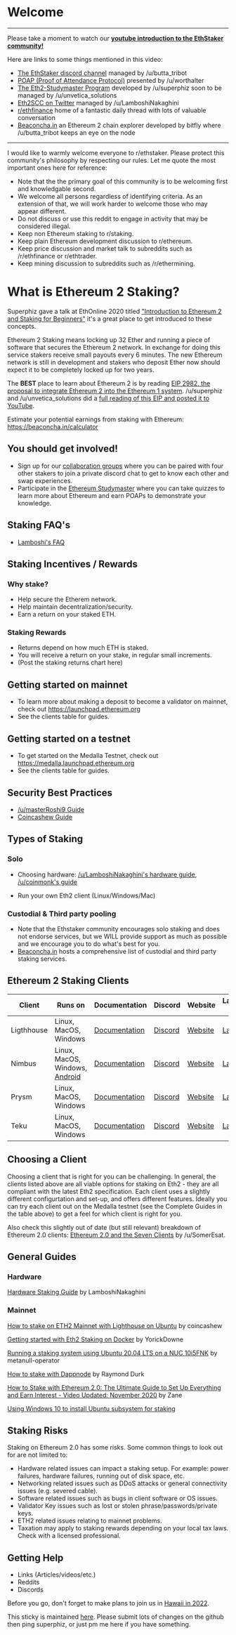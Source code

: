 # Welcome

---
Please take a moment to watch our **[youtube introduction to the EthStaker community!](https://www.youtube.com/watch?v=FHvtPIV9QGc)**

Here are links to some things mentioned in this video:

* [The EthStaker discord channel](http://invite.gg/ethstaker) managed by /u/butta_tribot
* [POAP (Proof of Attendance Protocol)](https://app.poap.xyz) presented by /u/worthalter
* [The Eth2-Studymaster Program](https://reddit.com/r/ethstaker/wiki/studymaster) developed by /u/superphiz soon to be managed by /u/unvetica_solutions
* [Eth2SCC on Twitter](https://twitter.com/eth2scc) managed by /u/LamboshiNakaghini
* [r/ethfinance](https://reddit.com/r/ethfinance) home of a fantastic daily thread with lots of valuable conversation
* [Beaconcha.in](https://beaconcha.in) an Ethereum 2 chain explorer developed by bitfly where /u/butta_tribot keeps an eye on the node

---
I would like to warmly welcome everyone to r/ethstaker. Please protect this community's philosophy by respecting our rules. Let me quote the most important ones here for reference:
    
* Note that the the primary goal of this community is to be welcoming first and knowledgable second.
* We welcome all persons regardless of identifying criteria. As an extension of that, we will work harder to welcome those who may appear different.
* Do not discuss or use this reddit to engage in activity that may be considered illegal.
* Keep non Ethereum staking to r/staking.
* Keep plain Ethereum development discussion to r/ethereum.
* Keep price discussion and market talk to subreddits such as /r/ethfinance or r/ethtrader.
* Keep mining discussion to subreddits such as /r/ethermining.

# What is Ethereum 2 Staking?

Superphiz gave a talk at EthOnline 2020 titled ["Introduction to Ethereum 2 and Staking for Beginners"](https://www.youtube.com/watch?v=tpkpW031RCI) it's a great place to get introduced to these concepts.

Ethereum 2 Staking means locking up 32 Ether and running a piece of software that secures the Ethereum 2 network. In exchange for doing this service stakers receive small payouts every 6 minutes. The new Ethereum network is still in development and stakers who deposit Ether now should expect it to be completely locked up for two years.

The **BEST** place to learn about Ethereum 2 is by reading [EIP 2982, the proposal to integrate Ethereum 2 into the Ethereum 1 system](https://github.com/ethereum/EIPs/blob/5dc1b8ddd645af01c81da8817b6bcc8ff883b9d6/EIPS/eip-2982.md). /u/superphiz and /u/unvetica_solutions did a [full reading of this EIP and posted it to YouTube](https://www.youtube.com/watch?v=6_yW7mb6glQ).

Estimate your potential earnings from staking with Ethereum: https://beaconcha.in/calculator

## You should get involved!

 * Sign up for our [collaboration groups](https://docs.google.com/forms/d/e/1FAIpQLScaK2zl-oa3QiYpxFQCuE9kHWMxGJOBLl_s82TryZ7J43GDPg/viewform) where you can be paired with four other stakers to join a private discord chat to get to know each other and swap experiences.
 * Participate in the [Ethereum Studymaster](https://ethereumstudymaster.com) where you can take quizzes to learn more about Ethereum and earn POAPs to demonstrate your knowledge.

## Staking FAQ's
 - [Lamboshi's FAQ](https://www.reddit.com/r/ethstaker/comments/ju61pf)

## Staking Incentives / Rewards 
### Why stake? 
- Help secure the Etherem network. 
- Help maintain decentralization/security. 
- Earn a return on your staked ETH.

### Staking Rewards
- Returns depend on how much ETH is staked.
- You will receive a return on your stake, in regular small increments.
- (Post the staking returns chart here)

## Getting started on mainnet

* To learn more about making a deposit to become a validator on mainnet, check out https://launchpad.ethereum.org
* See the clients table for guides.

## Getting started on a testnet

* To get started on the Medalla Testnet, check out https://medalla.launchpad.ethereum.org
* See the clients table for guides.

## Security Best Practices
* [/u/masterRoshi9 Guide](https://www.reddit.com/r/ethstaker/comments/jtn2tx/examining_security_considerations_for_staking/)
* [Coincashew Guide](https://www.coincashew.com/coins/overview-eth/guide-or-security-best-practices-for-a-eth2-validator-beaconchain-node)

## Types of Staking
### Solo
- Choosing hardware: [/u/LamboshiNakaghini's hardware guide](https://www.reddit.com/r/ethstaker/comments/j3mlup/a_slightly_updated_look_at_hardware_for_staking/), [/u/coinmonk's guide](https://medium.com/coinmonks/what-hardware-for-an-ethereum-2-0-validator-e8f5f89de43e) 

- Run your own Eth2 client (Linux/Windows/Mac)
### Custodial & Third party pooling
- Note that the Ethstaker community encourages solo staking and does not endorse services, but we WILL provide support as much as possible and we encourage you to do what's best for you.
- [Beaconcha.in](https://beaconcha.in/stakingServices) hosts a comprehensive list of custodial and third party staking services.


## Ethereum 2 Staking Clients

|Client|Runs on|Documentation|Discord|Website|Launchpad Guide|Complete Guide|
|---|---|---|---|---|---|---|
|Ligthhouse| Linux, MacOS, Windows | [Documentation](https://lighthouse-book.sigmaprime.io/) | [Discord](https://discord.gg/cyAszAh) | [Website](https://sigmaprime.io/) | [Launchpad](https://launchpad.ethereum.org/lighthouse) | [Somer Esat's Guide](https://medium.com/@SomerEsat/guide-to-staking-on-ethereum-2-0-ubuntu-medalla-lighthouse-c6f3c34597a8?source=friends_link&sk=26e3bbf906e46cf244ff1ee2f8271cd6) |
|Nimbus| Linux, MacOS, Windows, [Android](https://our.status.im/building-nimbus-on-android/) | [Documentation](https://status-im.github.io/nim-beacon-chain/) | [Discord](https://t.co/CYjHgi6wFI?amp=1) | [Website](https://nimbus.team/) | [Launchpad](https://launchpad.ethereum.org/nimbus) | [Somer Esat's Guide](https://medium.com/@SomerEsat/guide-to-staking-on-ethereum-2-0-ubuntu-medalla-nimbus-5f4b2b0f2d7c?source=friends_link&sk=ee272e7d2c5c53f9e69f302155cb1714) |
|Prysm| Linux, MacOS, Windows | [Documentation](https://docs.prylabs.network/docs/) | [Discord](https://discord.gg/KSA7rPr) | [Website](https://prysmaticlabs.com/) | [Launchpad](https://launchpad.ethereum.org/prysm) | [Somer Esat's Guide](https://medium.com/@SomerEsat/guide-to-staking-on-ethereum-2-0-ubuntu-medalla-prysm-4d2a86cc637b?source=friends_link&sk=4cb64bfa20247d2b5c7a50ce0a92d33b)  |
|Teku| Linux, MacOS, Windows | [Documentation](https://docs.teku.pegasys.tech/en/latest/) | [Discord](https://discord.gg/7hPv2T6) | [Website](https://pegasys.tech/teku/) | [Launchpad](https://launchpad.ethereum.org/teku) | [Somer Esat's Guide](https://medium.com/@SomerEsat/170e2c52bd23?source=friends_link&sk=5f88cc288bb247f1711b729ef91de003) |

## Choosing a Client
Choosing a client that is right for you can be challenging. In general, the clients listed above are all viable options for staking on Eth2 - they are all compliant with the latest Eth2 specification. Each client uses a slightly different configurtation and set-up, and offers different features. Ideally you can try each client out on the Medalla testnet (see the Complete Guides in the table above) to get a feel for which client is right for you.

Also check this slightly out of date (but still relevant) breakdown of Ethereum 2.0 clients: [Ethereum 2.0 and the Seven Clients](https://medium.com/@SomerEsat/ethereum-and-the-seven-clients-648815c4ac71?source=friends_link&sk=f189004508282177cc15b17348ba8b50) by /u/SomerEsat.

## General Guides

### Hardware
[Hardware Staking Guide](https://www.reddit.com/r/ethstaker/comments/ggmbvd/a_comprehensive_look_at_hardware_for_staking/) by LamboshiNakaghini

### Mainnet
[How to stake on ETH2 Mainnet with Lighthouse on Ubuntu](https://www.coincashew.com/coins/overview-eth/guide-how-to-stake-on-eth2-with-lighthouse) by coincashew

[Getting started with Eth2 Staking on Docker](https://www.youtube.com/watch?v=YxrsJO4Wra8) by YorickDowne

[Running a staking system using Ubuntu 20.04 LTS on a NUC 10i5FNK](https://github.com/metanull-operator/eth2-ubuntu) by metanull-operator

[How to stake with Dappnode](https://medium.com/@RaymondDurk/how-to-stake-for-ethereum-2-0-with-dappnode-231fa7689c02) by Raymond Durk

[How to Stake with Ethereum 2.0: The Ultimate Guide to Set Up Everything and Earn Interest - Video Updated: November 2020](https://translate.google.com/translate?sl=it&tl=en&u=https%3A%2F%2Fturbolab.it%2Fcriptovalute-bitcoin-ethereum-litecoin-4904%2Fcome-fare-staking-ethereum-2.0-guida-definitiva-configurare-tutto-guadagnare-interessi-video-3050) by Zane

[Using Windows 10 to install Ubuntu subsystem for staking](https://www.microsoft.com/en-us/p/ubuntu-2004-lts/9n6svws3rx71)

## Staking Risks
Staking on Ethereum 2.0 has some risks. Some common things to look out for are not limited to:
- Hardware related issues can impact a staking setup. For example: power failures, hardware failures, running out of disk space, etc.
- Networking related issues such as DDoS attacks or general connectivity issues (e.g. severed cable).
- Software related issues such as bugs in client software or OS issues.
- Validator Key issues such as lost or stolen phrase/passwords/private keys.
- ETH2 related issues relating to mainnet problems.
- Taxation may apply to staking rewards depending on your local tax laws. Check with a licensed professional.

## Getting Help
- Links (Articles/videos/etc.)
- Reddits
- Discords

Before you go, don't forget to make plans to join us in [Hawaii in 2022](https://superphiz.github.io/hawaii/).

This sticky is maintained [here](https://github.com/eth2-educators/launch_docs/blob/master/README.md). Please submit lots of changes on the github then ping superphiz, or just pm me here if you have something.
